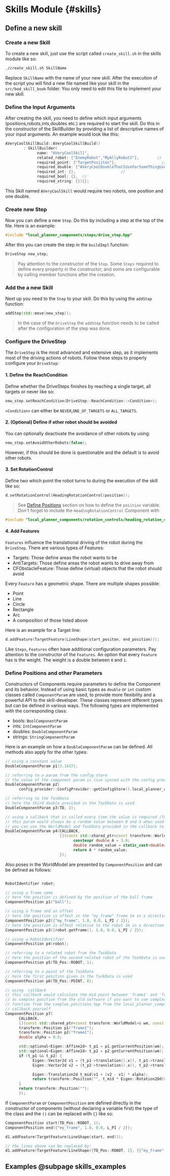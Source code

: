 # Skills Module {#skills}

## Define a new skill

### Create a new Skill

To create a new skill, just use the script called `create_skill.sh` in the skills module like so:

```bash
./create_skill.sh SkillName
```

Replace `SkillName` with the name of your new skill. After the execution of the script you will find a new file named like your skill in the `src/bod_skill_book` folder. You only need to edit this file to implement your new skill.

### Define the Input Arguments

After creating the skill, you need to define which input arguments (positions,robots,ints,doubles etc.) are required to start the skill.
Do this in the constructor of the SkillBuilder by providing a list of descriptive names of your input arguments. An example would look like this:

```cpp
AVeryCoolSkillBuild::AVeryCoolSkillBuild()
        : SkillBuilder(
              name: "AVeryCoolSkill",
              related_robot: {"EnemyRobot","MyAllyRobot2"},        //
              required_point: {"TargetPosiiton"},                    //
              required_double: {"AVeryCoolDoubleThatIUseForSomeThingUseful"},                    //
              required_int: {},                    //
              required_bool: {},  //
              required_string: {}){};
```

This Skill named `AVeryCoolSkill` would require two robots, one position and one double.

### Create new Step

Now you can define a new `Step`. Do this by including a step at the top of the file. Here is an example:

```cpp
#include "local_planner_components/steps/drive_step.hpp"
```

After this you can create the step in the `buildImpl` function:

```cpp
DriveStep new_step;
```

> Pay attention to the constructor of the `Step`. Some `Steps` required to define every property in the constructor, and some are configurable by calling member functions after the creation.

### Add the a new Skill

Next up you need to the `Step` to your skill. Do this by using the `addStep` function:

```cpp
addStep(std::move(new_step));
```

> In the case of the `DriveStep` the `addStep` function needs to be called after the configuration of the step was done.

### Configure the DriveStep

The `DriveStep` is the most advanced and extensive step, as it implements most of the driving actions of robots. Follow these steps to properly configure your `DriveStep`:

#### 1. Define the ReachCondition

Define whether the DriveSteps finishes by reaching a single target, all targets or never like so:

```cpp
new_step.setReachCondition(DriveStep::ReachCondition::<Condition>);
```

`<Condition>` can either be `NEVER`,`ONE_OF_TARGETS` or `ALL_TARGETS`.

#### 2. (Optional) Define if other robot should be avoided

You can optionally deactivate the avoidance of other robots by using:

```cpp
new_step.setAvoidOtherRobots(false);
```

However, if this should be done is questionable and the default is to avoid other robots.

#### 3. Set RotationControl

Define two which point the robot turns to during the execution of the skill like so:

```cpp
d.setRotationControl(HeadingRotationControl(position));
```

> See [Define Positions](#define-positions) section on how to define the `position` variable.
Don't forget to include the `HeadingRotationControl` Component with

```cpp
#include "local_planner_components/rotation_controls/heading_rotation_control.hpp"
```

#### 4. Add Features

`Features` influence the translational driving of the robot during the `DriveStep`. There are various types of Features:

- Targets: Those define areas the robot wants to be
- AntiTargets: Those define areas the robot wants to drive away from
- CFObstacleFeature: Those define (virtual) objects that the robot should avoid

Every `Feature` has a geometric shape. There are multiple shapes possible:

- Point
- Line
- Circle
- Rectangle
- Arc
- A composition of those listed above

Here is an example for a Target line:

```cpp
d.addFeature(TargetFeature(LineShape(start_positon, end_position)));
```

Like `Steps`, `Features` often have additional configuration parameters. Pay attention to the constructor of the `Features`. An option that every `Feature` has is the weight. The weight is a double between `0` and `1`.

### Define Positions and other Parameters

Constructors of Components require parameters to define the Component and its behavior. Instead of using basic types as `double` or `int` custom classes called `ComponentParam` are used, to provide more flexibility and a powerful API to the skill-developer. These classes represent different types but can be defined in various ways. The following types are implemented with the corresponding class:

- bools: `BoolComponentParam`
- ints: `IntComponentParam`
- doubles: `DoubleComponentParam`
- strings: `StringComponentParam`

Here is an example on how a `DoubleComponentParam` can be defined. All methods also apply for the other types:

```cpp
// using a constant value
DoubleComponentParam p1(3.1417);

// referring to a param from the config store
// the value of the component param is live synced with the config provider
DoubleComponentParam p2(
      config_provider::ConfigProvider::getConfigStore().local_planner_components_config.robot_vel_max_x);

// referring to the TaskData
// here the third double provided in the TaskData is used
DoubleComponentParam p3(TD, 2);

// using a callback that is called every time the value is required (for every control loop cycle)
// this param would always be a random value between 0 and 3 when used in the local planner
// you can use the WorldModel and TaskData provided in the callback to calculated formulas etc.
DoubleComponentParam p4(CALLBACK,
                        [](const std::shared_ptr<const transform::WorldModel>& wm, const TaskData& td) -> double {
                              constexpr double A = 3.0;
                              double random_value = static_cast<double>(rand()) / RAND_MAX;
                              return A * random_value;
                        });

```

Also poses in the WorldModel are presented by `ComponentPosition` and can be defined as follows:

```cpp

RobotIdentifier robot;

// using a frame name
// here the position is defined by the position of the ball frame
ComponentPosition p1("ball");

// using a frame and an offset
// here the position is offest in the "my_frame" frame 1m in x direction and rotated 90° counter clockwise
ComponentPosition p2({"my_frame", 1.0, 0.0, L_PI / 2});
// here the position is offest relative to the robot 1m in x direction and rotated 90° counter clockwise
ComponentPosition p3({robot.getFrame(), 1.0, 0.0, L_PI / 2});

// using a RobotIdentifier
ComponentPosition p4(robot);

// referring to a related robot from the TaskData
// here the position of the second related robot of the TaskData is used
ComponentPosition p5(TD_Pos::ROBOT, 1);

// referring to a point of the TaskData
// here the first position given in the TaskData is used
ComponentPosition p6(TD_Pos::POINT, 0);

// using  callback
// this callback would calculate the mid point between 'frame1' and 'frame2' and return this position also known
// as complex position from the old software if you want to use complex position just use the complexMidPosition
// function from the complex_positions.hpp from the local_planner_components module rather than implementing a
// callback yourself
ComponentPosition p7(
      CALLBACK,
      [](const std::shared_ptr<const transform::WorldModel>& wm, const TaskData& td) -> transform::Position {
      transform::Position p1("frame1");
      transform::Position p2("frame1");
      double alpha = 0.5;

      std::optional<Eigen::Affine2d> t_p1 = p1.getCurrentPosition(wm);
      std::optional<Eigen::Affine2d> t_p2 = p2.getCurrentPosition(wm);
      if (t_p1 && t_p2) {
            Eigen::Vector2d v1 = {t_p1->translation().x(), t_p1->translation().y()};
            Eigen::Vector2d v2 = {t_p2->translation().x(), t_p2->translation().y()};

            Eigen::Translation2d t_mid(v1 + (v2 - v1) * alpha);
            return transform::Position("", t_mid * Eigen::Rotation2Dd(0));
      }
      return transform::Position("");
      });
```

If `ComponentParam` or `ComponentPosition` are defined directly in the constructor of components (without declaring a variable first) the type of the class and the `()` can be replaced with `{}` like so:

```cpp
ComponentPosition start(TD_Pos::ROBOT, 1);
ComponentPosition end({"my_frame", 1.0, 0.0, L_PI / 2});

d1.addFeature(TargetFeature(LineShape(start, end)));

// the lines above can be replaced by:
d1.addFeature(TargetFeature(LineShape({TD_Pos::ROBOT, 1}, {{"my_frame", 1.0, 0.0, L_PI / 2}})));

```
## Examples @subpage skills_examples
